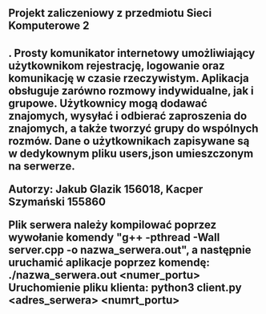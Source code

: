 <h2>Projekt zaliczeniowy z przedmiotu Sieci Komputerowe 2<h2>. Prosty komunikator internetowy umożliwiający użytkownikom rejestrację, logowanie oraz komunikację w czasie rzeczywistym. Aplikacja obsługuje zarówno rozmowy indywidualne, jak i grupowe. Użytkownicy mogą dodawać znajomych, wysyłać i odbierać zaproszenia do znajomych, a także tworzyć grupy do wspólnych rozmów.
Dane o użytkownikach zapisywane są w dedykownym pliku users,json umieszczonym na serwerze.

Autorzy: Jakub Glazik 156018, Kacper Szymański 155860

Plik serwera należy kompilować poprzez wywołanie komendy "g++ -pthread -Wall server.cpp -o nazwa_serwera.out", a następnie uruchamić aplikacje poprzez komendę: ./nazwa_serwera.out <numer_portu>
Uruchomienie pliku klienta: python3 client.py <adres_serwera> <numrt_portu>
